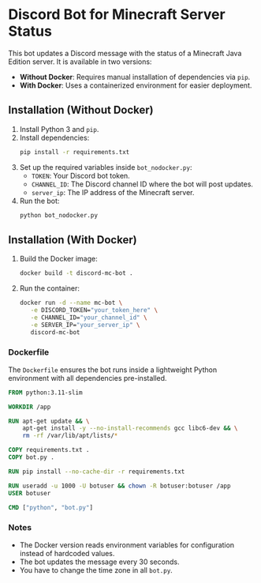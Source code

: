 # Discord Bot for Minecraft Server Status

This bot updates a Discord message with the status of a Minecraft Java Edition server. It is available in two versions:

- **Without Docker**: Requires manual installation of dependencies via `pip`.
- **With Docker**: Uses a containerized environment for easier deployment.

## Installation (Without Docker)

1. Install Python 3 and `pip`.
2. Install dependencies:
   ```sh
   pip install -r requirements.txt
   ```
3. Set up the required variables inside `bot_nodocker.py`:
   - `TOKEN`: Your Discord bot token.
   - `CHANNEL_ID`: The Discord channel ID where the bot will post updates.
   - `server_ip`: The IP address of the Minecraft server.
4. Run the bot:
   ```sh
   python bot_nodocker.py
   ```

## Installation (With Docker)

1. Build the Docker image:
   ```sh
   docker build -t discord-mc-bot .
   ```
2. Run the container:
   ```sh
   docker run -d --name mc-bot \
      -e DISCORD_TOKEN="your_token_here" \
      -e CHANNEL_ID="your_channel_id" \
      -e SERVER_IP="your_server_ip" \
      discord-mc-bot
   ```

### Dockerfile

The `Dockerfile` ensures the bot runs inside a lightweight Python environment with all dependencies pre-installed.

```dockerfile
FROM python:3.11-slim

WORKDIR /app

RUN apt-get update && \
    apt-get install -y --no-install-recommends gcc libc6-dev && \
    rm -rf /var/lib/apt/lists/*

COPY requirements.txt .
COPY bot.py .

RUN pip install --no-cache-dir -r requirements.txt

RUN useradd -u 1000 -U botuser && chown -R botuser:botuser /app
USER botuser

CMD ["python", "bot.py"]
```

### Notes

- The Docker version reads environment variables for configuration instead of hardcoded values.
- The bot updates the message every 30 seconds.
- You have to change the time zone in all `bot.py`.

